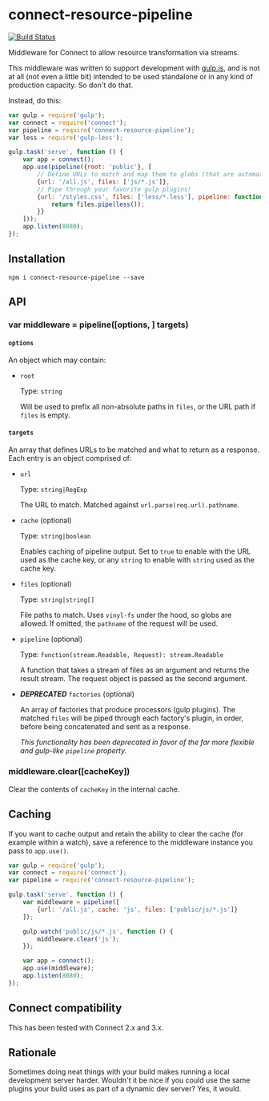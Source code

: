 connect-resource-pipeline
=========================

[![Build Status](https://travis-ci.org/wilsonjackson/connect-resource-pipeline.svg?branch=master)](https://travis-ci.org/wilsonjackson/connect-resource-pipeline)

Middleware for Connect to allow resource transformation via streams.

This middleware was written to support development with [gulp.js](http://gulpjs.com/), and is not at all (not even a
little bit) intended to be used standalone or in any kind of production capacity. So don't do that.

Instead, do this:

```js
var gulp = require('gulp');
var connect = require('connect');
var pipeline = require('connect-resource-pipeline');
var less = require('gulp-less');

gulp.task('serve', function () {
    var app = connect();
    app.use(pipeline({root: 'public'}, [
        // Define URLs to match and map them to globs (that are automatically concatenated)
        {url: '/all.js', files: ['js/*.js']},
        // Pipe through your favorite gulp plugins!
        {url: '/styles.css', files: ['less/*.less'], pipeline: function (files) {
            return files.pipe(less());
        }}
    ]));
    app.listen(8080);
});
```

Installation
------------

```
npm i connect-resource-pipeline --save
```

API
---

### var middleware = pipeline([options, ] targets)

#### `options`

An object which may contain:

- `root`

    Type: `string`

    Will be used to prefix all non-absolute paths in `files`, or the URL path if `files` is empty.

#### `targets`
 
An array that defines URLs to be matched and what to return as a response. Each entry is an object comprised of:

- `url`

    Type: `string|RegExp`

    The URL to match. Matched against `url.parse(req.url).pathname`.

- `cache` (optional)

    Type: `string|boolean`

    Enables caching of pipeline output. Set to `true` to enable with the URL used as the cache key, or any `string` to
    enable with `string` used as the cache key.

- `files` (optional)

    Type: `string|string[]`

    File paths to match. Uses `vinyl-fs` under the hood, so globs are allowed. If omitted, the `pathname` of the
    request will be used.

- `pipeline` (optional)

    Type: `function(stream.Readable, Request): stream.Readable`

    A function that takes a stream of files as an argument and returns the result stream. The request object is passed
    as the second argument.

- ___DEPRECATED___ `factories` (optional)

    An array of factories that produce processors (gulp plugins). The matched `files` will be
    piped through each factory's plugin, in order, before being concatenated and sent as a response.
    
    _This functionality has been deprecated in favor of the far more flexible and gulp-like `pipeline` property._

### middleware.clear([cacheKey])

Clear the contents of `cacheKey` in the internal cache.

Caching
-------

If you want to cache output and retain the ability to clear the cache (for example within a watch), save a reference to
the middleware instance you pass to `app.use()`.

```js
var gulp = require('gulp');
var connect = require('connect');
var pipeline = require('connect-resource-pipeline');

gulp.task('serve', function () {
    var middleware = pipeline([
        {url: '/all.js', cache: 'js', files: ['public/js/*.js']}
    ]);

    gulp.watch('public/js/*.js', function () {
        middleware.clear('js');
    });

    var app = connect();
    app.use(middleware);
    app.listen(8080);
});
```

Connect compatibility
---------------------

This has been tested with Connect 2.x and 3.x.

Rationale
---------

Sometimes doing neat things with your build makes running a local development server harder. Wouldn't it be nice if you
could use the same plugins your build uses as part of a dynamic dev server? Yes, it would.
